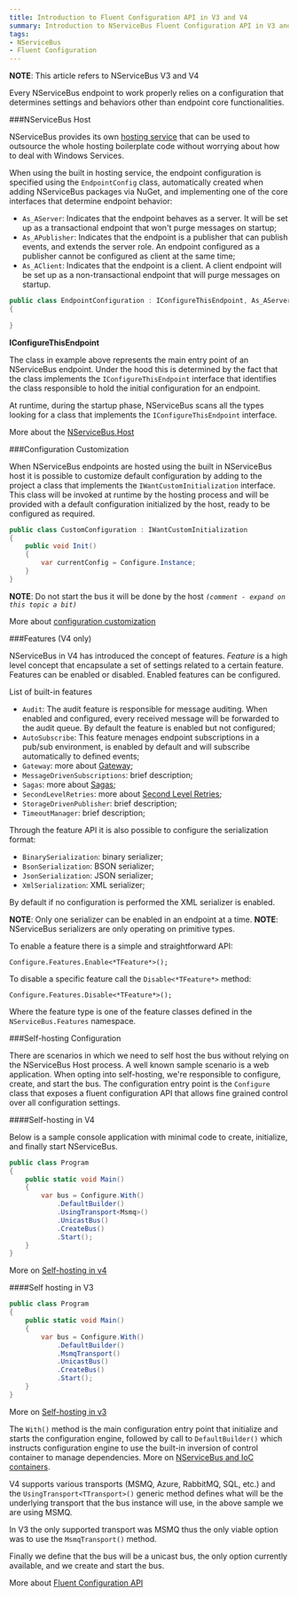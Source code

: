 ```yaml
---
title: Introduction to Fluent Configuration API in V3 and V4
summary: Introduction to NServiceBus Fluent Configuration API in V3 and V4
tags:
- NServiceBus
- Fluent Configuration
---
```


**NOTE**: This article refers to NServiceBus V3 and V4

Every NServiceBus endpoint to work properly relies on a configuration that determines settings and behaviors other than endpoint core functionalities.

###NServiceBus Host

NServiceBus provides its own [hosting service][1] that can be used to outsource the whole hosting boilerplate code without worrying about how to deal with Windows Services.

When using the built in hosting service, the endpoint configuration is specified using the `EndpointConfig` class, automatically created when adding NServiceBus packages via NuGet, and implementing one of the core interfaces that determine endpoint behavior:

* `As_AServer`: Indicates that the endpoint behaves as a server. It will be set up as a transactional endpoint that won't purge messages on startup;
* `As_APublisher`: Indicates that the endpoint is a publisher that can publish events, and extends the server role. An endpoint configured as a publisher cannot be configured as client at the same time;
* `As_AClient`: Indicates that the endpoint is a client.  A client endpoint will be set up as a non-transactional endpoint that will purge messages on startup.

```c#
public class EndpointConfiguration : IConfigureThisEndpoint, As_AServer
{
	
}
```

**IConfigureThisEndpoint**

The class in example above represents the main entry point of an NServiceBus endpoint. Under the hood this is determined by the fact that the class implements the `IConfigureThisEndpoint` interface that identifies the class responsible to hold the initial configuration for an endpoint.

At runtime, during the startup phase, NServiceBus scans all the types looking for a class that implements the `IConfigureThisEndpoint` interface.

More about the [NServiceBus.Host](the-nservicebus-host)

###Configuration Customization

When NServiceBus endpoints are hosted using the built in NServiceBus host it is possible to customize default configuration by adding to the project a class that implements the `IWantCustomInitialization` interface. This class will be invoked at runtime by the hosting process and will be provided with a default configuration initialized by the host, ready to be configured as required.

```c#
public class CustomConfiguration : IWantCustomInitialization
{
	public void Init()
	{
		var currentConfig = Configure.Instance;
	}
}
```

**NOTE**: Do not start the bus it will be done by the host *`(comment - expand on this topic a bit)`*

More about [configuration customization](customizing-nservicebus-configuration)

###Features (V4 only)

NServiceBus in V4 has introduced the concept of features. *Feature* is a high level concept that encapsulate a set of settings related to a certain feature. Features can be enabled or disabled. Enabled features can be configured.

List of built-in features

* `Audit`: The audit feature is responsible for message auditing. When enabled and configured, every received message will be forwarded to the audit queue. By default the feature is enabled but not configured;
* `AutoSubscribe`: This feature menages endpoint subscriptions in a pub/sub environment, is enabled by default and will subscribe automatically to defined events;
* `Gateway`: more about [Gateway](introduction-to-the-gateway);
* `MessageDrivenSubscriptions`: brief description;
* `Sagas`: more about [Sagas](sagas-in-nservicebus);
* `SecondLevelRetries`: more about [Second Level Retries](second-level-retries);
* `StorageDrivenPublisher`: brief description;
* `TimeoutManager`: brief description;

Through the feature API it is also possible to configure the serialization format:

* `BinarySerialization`: binary serializer;
* `BsonSerialization`: BSON serializer;
* `JsonSerialization`: JSON serializer;
* `XmlSerialization`: XML serializer;

By default if no configuration is performed the XML serializer is enabled.

**NOTE**: Only one serializer can be enabled in an endpoint at a time.
**NOTE**: NServiceBus serializers are only operating on primitive types.

To enable a feature there is a simple and straightforward API:

    Configure.Features.Enable<*TFeature*>();

To disable a specific feature call the `Disable<*TFeature*>` method:

    Configure.Features.Disable<*TFeature*>();

Where the feature type is one of the feature classes defined in the `NServiceBus.Features` namespace.

###Self-hosting Configuration

There are scenarios in which we need to self host the bus without relying on the NServiceBus Host process. A well known sample scenario is a web application. When opting into self-hosting, we're responsible to configure, create, and start the bus.
The configuration entry point is the `Configure` class that exposes a fluent configuration API that allows fine grained control over all configuration settings.

####Self-hosting in V4

Below is a sample console application with minimal code to create, initialize, and finally start NServiceBus.

```c#
public class Program
{
    public static void Main()
    {
        var bus = Configure.With()
	        .DefaultBuilder()
	        .UsingTransport<Msmq>()
	        .UnicastBus()
	        .CreateBus()
	        .Start();
	}
}
```

More on [Self-hosting in v4](hosting-nservicebus-in-your-own-process-v4.x)

####Self hosting in V3

```c#
public class Program
{
    public static void Main()
    {
        var bus = Configure.With()
	        .DefaultBuilder()
	        .MsmqTransport()
	        .UnicastBus()
	        .CreateBus()
	        .Start();
	}
}
```

More on [Self-hosting in v3](hosting-nservicebus-in-your-own-process)

The `With()` method is the main configuration entry point that initialize and starts the configuration engine, followed by call to `DefaultBuilder()` which instructs configuration engine to use the built-in inversion of control container to manage dependencies. More on [NServiceBus and IoC containers](containers).

V4 supports various transports (MSMQ, Azure, RabbitMQ, SQL, etc.) and the `UsingTransport<TTransport>()` generic method defines what will be the underlying transport that the bus instance will use, in the above sample we are using MSMQ.

In V3 the only supported transport was MSMQ thus the only viable option was to use the `MsmqTransport()` method.

Finally we define that the bus will be a unicast bus, the only option currently available, and we create and start the bus.

More about [Fluent Configuration API](fluent-config-api-v3-v4)

[1]: http://www.nuget.org/packages/NServiceBus.Host/ "NServiceBus Host NuGet package"